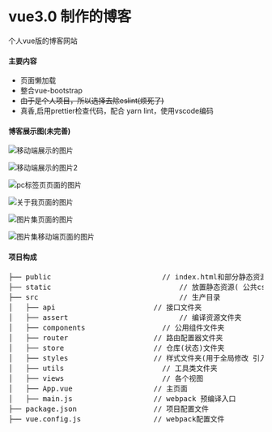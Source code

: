 # vue3.0 制作的博客
个人vue版的博客网站

#### 主要内容

- 页面懒加载
- 整合vue-bootstrap
- ~~由于是个人项目，所以选择去除eslint(烦死了)~~
- 真香,启用prettier检查代码，配合 yarn lint，使用vscode编码

#### 博客展示图(未完善)
![移动端展示的图片](https://github.com/lxs24sxl/readme_add_pic/raw/master/images/vue-blog/index-mobile3.webp)

![移动端展示的图片2](https://github.com/lxs24sxl/readme_add_pic/raw/master/images/vue-blog/index-mobile2.png)

![pc标签页页面的图片](https://github.com/lxs24sxl/readme_add_pic/raw/master/images/vue-blog/tags-pc.webp)

![关于我页面的图片](https://github.com/lxs24sxl/readme_add_pic/raw/master/images/vue-blog/about-pc.webp)

![图片集页面的图片](https://github.com/lxs24sxl/readme_add_pic/raw/master/images/vue-blog/photo-pc.webp)

![图片集移动端页面的图片](https://github.com/lxs24sxl/readme_add_pic/raw/master/images/vue-blog/photo-mobile3.webp)

#### 项目构成

<pre>
├── public                     		// index.html和部分静态资源
├── static                   			// 放置静态资源( 公共css js images资源 )
├── src                   				// 生产目录
│   ├── api   	                  // 接口文件夹
│   ├── assert   	            		// 编译资源文件夹
│   ├── components   	            // 公用组件文件夹
│   ├── router                    // 路由配置器文件夹
│   ├── store                     // 仓库(状态)文件夹
│   ├── styles                    // 样式文件夹(用于全局修改 引入的组件样式)
│   ├── utils                    	// 工具类文件夹
│   ├── views                    	// 各个视图
│   ├── App.vue                   // 主页面
│   ├── main.js                   // webpack 预编译入口
├── package.json                  // 项目配置文件
├── vue.config.js                 // webpack配置文件
</pre>